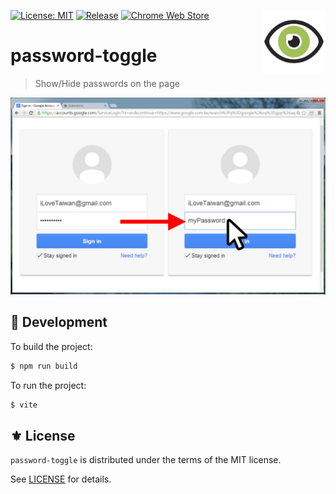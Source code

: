 <a href="#"><img align="right" src="./static/logo.png" width="20%"></a>
[![License: MIT](https://img.shields.io/badge/License-MIT-green.svg)](https://opensource.org/licenses/MIT)
[![Release](https://img.shields.io/github/tag/jcs-chromews/password-toggle.svg?label=release&logo=github)](https://github.com/jcs-chromews/password-toggle/releases/latest)
[![Chrome Web Store](https://img.shields.io/chrome-web-store/stars/ngeihapmaidpbmmbdllecafpnlhnbcmd?logo=google-chrome&logoColor=white)](https://chromewebstore.google.com/detail/browser-statistic/ngeihapmaidpbmmbdllecafpnlhnbcmd)

# password-toggle
> Show/Hide passwords on the page

<p align="center">
<img src="./etc/screen.png" />
</p>

## 🔧 Development

To build the project:

```sh
$ npm run build
```

To run the project:

```sh
$ vite
```

## ⚜️ License

`password-toggle` is distributed under the terms of the MIT license.

See [LICENSE](./LICENSE) for details.
